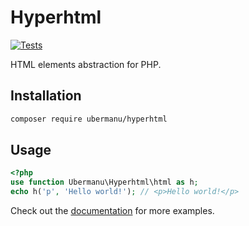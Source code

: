 # Hyperhtml

[![Tests](https://github.com/ubermanu/hyperhtml/actions/workflows/tests.yml/badge.svg)](https://github.com/ubermanu/hyperhtml/actions/workflows/tests.yml)

HTML elements abstraction for PHP.

## Installation

```bash
composer require ubermanu/hyperhtml
```

## Usage

```php
<?php
use function Ubermanu\Hyperhtml\html as h;
echo h('p', 'Hello world!'); // <p>Hello world!</p>
```

Check out the [documentation](https://ubermanu.github.io/hyperhtml/) for more examples.
